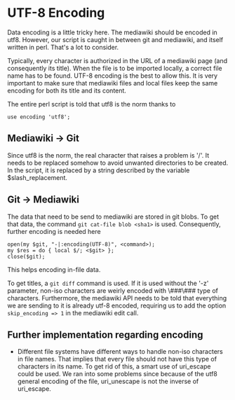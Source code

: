 # UTF-8 Encoding

Data encoding is a little tricky here. The mediawiki should be encoded in utf8. However, our script is caught in between git and mediawiki, and itself written in perl. That's a lot to consider.

Typically, every character is authorized in the URL of a mediawiki page (and consequently its title). When the file is to be imported locally, a correct file name has to be found. UTF-8 encoding is the best to allow this. It is very important to make sure that mediawiki files and local files keep the same encoding for both its title and its content.

The entire perl script is told that utf8 is the norm thanks to

    use encoding 'utf8';

## Mediawiki -> Git

Since utf8 is the norm, the real character that raises a problem is '/'. It needs to be replaced somehow to avoid unwanted directories to be created. In the script, it is replaced by a string described by the variable $slash_replacement. 

## Git -> Mediawiki

The data that need to be send to mediawiki are stored in git blobs. To get that data, the command `git cat-file blob <sha1>` is used. Consequently, further encoding is needed here

	open(my $git, "-|:encoding(UTF-8)", <command>);
	my $res = do { local $/; <$git> };
	close($git);

This helps encoding in-file data. 

To get titles, a `git diff` command is used. If it is used without the '-z' parameter, non-iso characters are weirly encoded with \\###\\### type of characters. Furthermore, the mediawiki API needs to be told that everything we are sending to it is already utf-8 encoded, requiring us to add the option `skip_encoding => 1` in the mediawiki edit call.

## Further implementation regarding encoding

* Different file systems have different ways to handle non-iso characters in file names. That implies that every file should not have this type of characters in its name. To get rid of this, a smart use of uri_escape could be used. We ran into some problems since because of the utf8 general encoding of the file, uri_unescape is not the inverse of uri_escape.